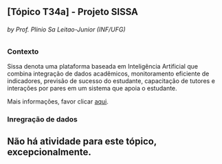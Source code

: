 ## [Tópico T34a] - Projeto SISSA
###### *by Prof. Plinio Sa Leitao-Junior (INF/UFG)*

### Contexto

Sissa denota uma plataforma baseada em Inteligência Artificial que combina integração de dados acadêmicos, monitoramento eficiente de indicadores, previsão de sucesso do estudante, capacitação de tutores e interações por pares em um sistema que apoia o estudante.

Mais informações, favor clicar [aqui](https://sissa.ufg.br/).

### Inregração de dados



## Não há atividade para este tópico, excepcionalmente.
